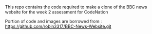 This repo contains the code required to make a clone of the BBC news website for the week 2 assessment for CodeNation

Portion of code and images are borrowed from : https://github.com/robin3317/BBC-News-Website.git
